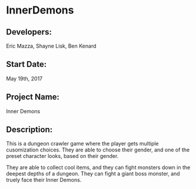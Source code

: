 # InnerDemons

 <h2>Developers:</h2>
Eric Mazza, Shayne Lisk, Ben Kenard
 
 <h2>Start Date:</h2>
May 19th, 2017
 
 <h2>Project Name:</h2>
Inner Demons

 <h2>Description:</h2>
This is a dungeon crawler game where the player gets multiple cusomization choices.
They are able to choose their gender, and one of the preset character looks, based on their gender.
 
They are able to collect cool items, and they can fight monsters down in the deepest depths of a dungeon.
They can fight a giant boss monster, and truely face their Inner Demons.

